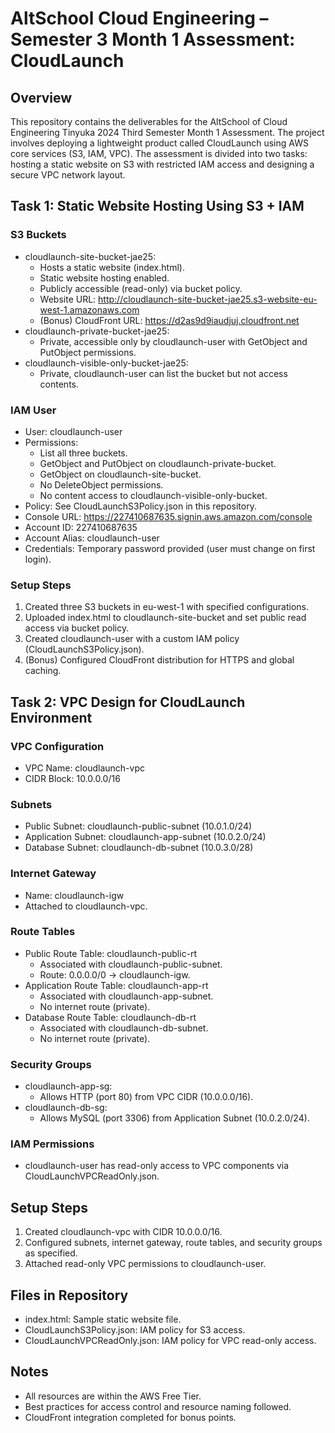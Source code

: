 # AltSchool Cloud Engineering – Semester 3 Month 1 Assessment: CloudLaunch

## Overview
This repository contains the deliverables for the AltSchool of Cloud Engineering Tinyuka 2024 Third Semester Month 1 Assessment. The project involves deploying a lightweight product called CloudLaunch using AWS core services (S3, IAM, VPC). The assessment is divided into two tasks: hosting a static website on S3 with restricted IAM access and designing a secure VPC network layout.

## Task 1: Static Website Hosting Using S3 + IAM

### S3 Buckets
- cloudlaunch-site-bucket-jae25:
  - Hosts a static website (index.html).
  - Static website hosting enabled.
  - Publicly accessible (read-only) via bucket policy.
  - Website URL: http://cloudlaunch-site-bucket-jae25.s3-website-eu-west-1.amazonaws.com
  - (Bonus) CloudFront URL: https://d2as9d9iaudjuj.cloudfront.net
- cloudlaunch-private-bucket-jae25:
  - Private, accessible only by cloudlaunch-user with GetObject and PutObject permissions.
- cloudlaunch-visible-only-bucket-jae25:
  - Private, cloudlaunch-user can list the bucket but not access contents.

### IAM User
- User: cloudlaunch-user
- Permissions:
  - List all three buckets.
  - GetObject and PutObject on cloudlaunch-private-bucket.
  - GetObject on cloudlaunch-site-bucket.
  - No DeleteObject permissions.
  - No content access to cloudlaunch-visible-only-bucket.
- Policy: See CloudLaunchS3Policy.json in this repository.
- Console URL: https://227410687635.signin.aws.amazon.com/console
- Account ID: 227410687635
- Account Alias: cloudlaunch-user
- Credentials: Temporary password provided (user must change on first login).

### Setup Steps
1. Created three S3 buckets in eu-west-1 with specified configurations.
2. Uploaded index.html to cloudlaunch-site-bucket and set public read access via bucket policy.
3. Created cloudlaunch-user with a custom IAM policy (CloudLaunchS3Policy.json).
4. (Bonus) Configured CloudFront distribution for HTTPS and global caching.

## Task 2: VPC Design for CloudLaunch Environment

### VPC Configuration
- VPC Name: cloudlaunch-vpc
- CIDR Block: 10.0.0.0/16

### Subnets
- Public Subnet: cloudlaunch-public-subnet (10.0.1.0/24)
- Application Subnet: cloudlaunch-app-subnet (10.0.2.0/24)
- Database Subnet: cloudlaunch-db-subnet (10.0.3.0/28)

### Internet Gateway
- Name: cloudlaunch-igw
- Attached to cloudlaunch-vpc.

### Route Tables
- Public Route Table: cloudlaunch-public-rt
  - Associated with cloudlaunch-public-subnet.
  - Route: 0.0.0.0/0 → cloudlaunch-igw.
- Application Route Table: cloudlaunch-app-rt
  - Associated with cloudlaunch-app-subnet.
  - No internet route (private).
- Database Route Table: cloudlaunch-db-rt
  - Associated with cloudlaunch-db-subnet.
  - No internet route (private).

### Security Groups
- cloudlaunch-app-sg:
  - Allows HTTP (port 80) from VPC CIDR (10.0.0.0/16).
- cloudlaunch-db-sg:
  - Allows MySQL (port 3306) from Application Subnet (10.0.2.0/24).

### IAM Permissions
- cloudlaunch-user has read-only access to VPC components via CloudLaunchVPCReadOnly.json.

## Setup Steps
1. Created cloudlaunch-vpc with CIDR 10.0.0.0/16.
2. Configured subnets, internet gateway, route tables, and security groups as specified.
3. Attached read-only VPC permissions to cloudlaunch-user.

## Files in Repository
- index.html: Sample static website file.
- CloudLaunchS3Policy.json: IAM policy for S3 access.
- CloudLaunchVPCReadOnly.json: IAM policy for VPC read-only access.

## Notes
- All resources are within the AWS Free Tier.
- Best practices for access control and resource naming followed.
- CloudFront integration completed for bonus points.
